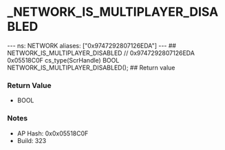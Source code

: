 # _NETWORK_IS_MULTIPLAYER_DISABLED

--- ns: NETWORK aliases: ["0x9747292807126EDA"] --- ## NETWORK_IS_MULTIPLAYER_DISABLED  // 0x9747292807126EDA 0x05518C0F cs_type(ScrHandle) BOOL NETWORK_IS_MULTIPLAYER_DISABLED();  ## Return value

### Return Value
* BOOL

### Notes
* AP Hash: 0x0x05518C0F
* Build: 323

